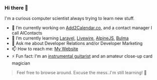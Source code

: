 ### Hi there 👋

I'm a curious computer scientist always trying to learn new stuff.

- 🔭 I’m currently working on [Add2Calendar.co](https://add2calendar.co), and a contact manager I call AlContacts
- 🌱 I’m currently learning [Laravel](https://github.com/laravel), [Livewire](https://github.com/livewire), [AlpineJS](https://github.com/alpinejs), [Bulma](https://github.com/jgthms/bulma)
- 💬 Ask me about Developer Relations and/or Developer Marketing
- 📫 How to reach me: [My Website](https://alco.rocks)
- ⚡ Fun fact: I'm an [instrumental guitarist](https://alco.ws/spotify) and an amateur close-up card magician

> Feel free to browse around.  Excuse the mess..I'm still learning! 🙂

<!--
**ricardoalcocer/ricardoalcocer** is a ✨ _special_ ✨ repository because its `README.md` (this file) appears on your GitHub profile.

Here are some ideas to get you started:

- 🔭 I’m currently working on ...
- 🌱 I’m currently learning ...
- 👯 I’m looking to collaborate on ...
- 🤔 I’m looking for help with ...
- 💬 Ask me about ...
- 📫 How to reach me: ...
- 😄 Pronouns: ...
- ⚡ Fun fact: ...
-->
